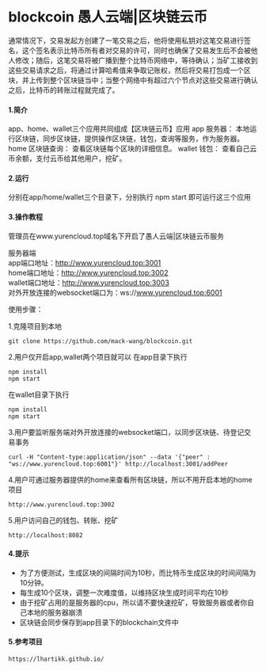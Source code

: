 # blockcoin 愚人云端|区块链云币

通常情况下，交易发起方创建了一笔交易之后，他将使用私钥对这笔交易进行签名，这个签名表示比特币所有者对交易的许可，同时也确保了交易发生后不会被他人修改；随后，这笔交易将被广播到整个比特币网络中，等待确认；当矿工接收到这些交易请求之后，将通过计算哈希值来争取记账权，然后将交易打包成一个区块，并上传到整个区块链当中；当整个网络中有超过六个节点对这些交易进行确认之后，比特币的转账过程就完成了。

#### 1.简介
app、home、wallet三个应用共同组成【区块链云币】应用
app 服务器： 本地运行区块链，同步区块链，提供操作区块链，钱包，查询等服务，作为服务器。
home 区块链查询： 查看区块链每个区块的详细信息。
wallet 钱包： 查看自己云币余额，支付云币给其他用户，挖矿。

#### 2.运行
分别在app/home/wallet三个目录下，分别执行 npm start 即可运行这三个应用


#### 3.操作教程
管理员在www.yurencloud.top域名下开启了愚人云端|区块链云币服务  

服务器端  
app端口地址：http://www.yurencloud.top:3001  
home端口地址：http://www.yurencloud.top:3002  
wallet端口地址：http://www.yurencloud.top:3003  
对外开放连接的websocket端口为：ws://www.yurencloud.top:6001   

使用步骤：

1.克隆项目到本地
~~~
git clone https://github.com/mack-wang/blockcoin.git
~~~
2.用户仅开启app,wallet两个项目就可以
在app目录下执行
~~~
npm install
npm start
~~~
在wallet目录下执行
~~~
npm install
npm start
~~~
3.用户要监听服务端对外开放连接的websocket端口，以同步区块链、待登记交易事务
~~~
curl -H "Content-type:application/json" --data '{"peer" : "ws://www.yurencloud.top:6001"}' http://localhost:3001/addPeer
~~~
4.用户可通过服务器提供的home来查看所有区块链，所以不用开启本地的home项目
~~~
http://www.yurencloud.top:3002
~~~
5.用户访问自己的钱包、转账、挖矿
~~~
http://localhost:8082
~~~

#### 4.提示
- 为了方便测试，生成区块的间隔时间为10秒，而比特币生成区块的时间间隔为10分钟。
- 每生成10个区块，调整一次难度值，以维持区块生成时间平均在10秒
- 由于挖矿占用的是服务器的cpu，所以请不要快速挖矿，导致服务器或者你自己本地的服务器崩溃
- 区块链会同步保存到app目录下的blockchain文件中



#### 5.参考项目
~~~
https://lhartikk.github.io/
~~~